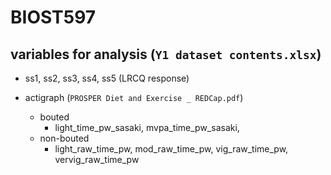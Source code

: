 # BIOST597

## variables for analysis (`Y1 dataset contents.xlsx`)

- ss1, ss2, ss3, ss4, ss5 (LRCQ response)

- actigraph (`PROSPER Diet and Exercise _ REDCap.pdf`)
  - bouted
    - light_time_pw_sasaki, mvpa_time_pw_sasaki, 
  - non-bouted
    - light_raw_time_pw, mod_raw_time_pw, vig_raw_time_pw, vervig_raw_time_pw



